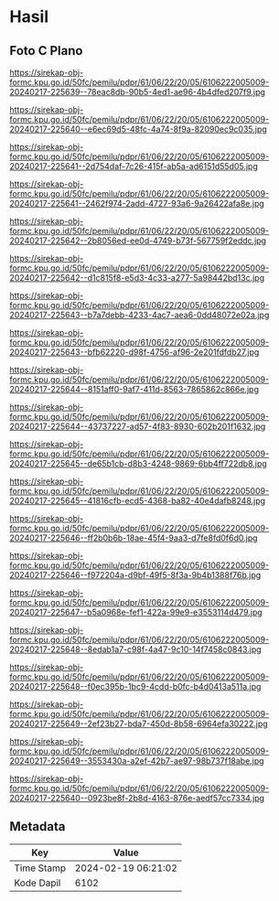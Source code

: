 # Hasil

## Foto C Plano

https://sirekap-obj-formc.kpu.go.id/50fc/pemilu/pdpr/61/06/22/20/05/6106222005009-20240217-225639--78eac8db-90b5-4ed1-ae96-4b4dfed207f9.jpg

https://sirekap-obj-formc.kpu.go.id/50fc/pemilu/pdpr/61/06/22/20/05/6106222005009-20240217-225640--e6ec69d5-48fc-4a74-8f9a-82090ec9c035.jpg

https://sirekap-obj-formc.kpu.go.id/50fc/pemilu/pdpr/61/06/22/20/05/6106222005009-20240217-225641--2d754daf-7c26-415f-ab5a-ad6151d55d05.jpg

https://sirekap-obj-formc.kpu.go.id/50fc/pemilu/pdpr/61/06/22/20/05/6106222005009-20240217-225641--2462f974-2add-4727-93a6-9a26422afa8e.jpg

https://sirekap-obj-formc.kpu.go.id/50fc/pemilu/pdpr/61/06/22/20/05/6106222005009-20240217-225642--2b8056ed-ee0d-4749-b73f-567759f2eddc.jpg

https://sirekap-obj-formc.kpu.go.id/50fc/pemilu/pdpr/61/06/22/20/05/6106222005009-20240217-225642--d1c815f8-e5d3-4c33-a277-5a98442bd13c.jpg

https://sirekap-obj-formc.kpu.go.id/50fc/pemilu/pdpr/61/06/22/20/05/6106222005009-20240217-225643--b7a7debb-4233-4ac7-aea6-0dd48072e02a.jpg

https://sirekap-obj-formc.kpu.go.id/50fc/pemilu/pdpr/61/06/22/20/05/6106222005009-20240217-225643--bfb62220-d98f-4756-af96-2e201fdfdb27.jpg

https://sirekap-obj-formc.kpu.go.id/50fc/pemilu/pdpr/61/06/22/20/05/6106222005009-20240217-225644--8151aff0-9af7-411d-8563-7865862c866e.jpg

https://sirekap-obj-formc.kpu.go.id/50fc/pemilu/pdpr/61/06/22/20/05/6106222005009-20240217-225644--43737227-ad57-4f83-8930-602b201f1632.jpg

https://sirekap-obj-formc.kpu.go.id/50fc/pemilu/pdpr/61/06/22/20/05/6106222005009-20240217-225645--de65b1cb-d8b3-4248-9869-6bb4ff722db8.jpg

https://sirekap-obj-formc.kpu.go.id/50fc/pemilu/pdpr/61/06/22/20/05/6106222005009-20240217-225645--41816cfb-ecd5-4368-ba82-40e4dafb8248.jpg

https://sirekap-obj-formc.kpu.go.id/50fc/pemilu/pdpr/61/06/22/20/05/6106222005009-20240217-225646--ff2b0b6b-18ae-45f4-9aa3-d7fe8fd0f6d0.jpg

https://sirekap-obj-formc.kpu.go.id/50fc/pemilu/pdpr/61/06/22/20/05/6106222005009-20240217-225646--f972204a-d9bf-49f5-8f3a-9b4b1388f76b.jpg

https://sirekap-obj-formc.kpu.go.id/50fc/pemilu/pdpr/61/06/22/20/05/6106222005009-20240217-225647--b5a0968e-fef1-422a-99e9-e3553114d479.jpg

https://sirekap-obj-formc.kpu.go.id/50fc/pemilu/pdpr/61/06/22/20/05/6106222005009-20240217-225648--8edab1a7-c98f-4a47-9c10-14f7458c0843.jpg

https://sirekap-obj-formc.kpu.go.id/50fc/pemilu/pdpr/61/06/22/20/05/6106222005009-20240217-225648--f0ec395b-1bc9-4cdd-b0fc-b4d0413a511a.jpg

https://sirekap-obj-formc.kpu.go.id/50fc/pemilu/pdpr/61/06/22/20/05/6106222005009-20240217-225649--2ef23b27-bda7-450d-8b58-6964efa30222.jpg

https://sirekap-obj-formc.kpu.go.id/50fc/pemilu/pdpr/61/06/22/20/05/6106222005009-20240217-225649--3553430a-a2ef-42b7-ae97-98b737f18abe.jpg

https://sirekap-obj-formc.kpu.go.id/50fc/pemilu/pdpr/61/06/22/20/05/6106222005009-20240217-225640--0923be8f-2b8d-4163-876e-aedf57cc7334.jpg


## Metadata

| Key        | Value               |
| ---------- | ------------------- |
| Time Stamp | 2024-02-19 06:21:02 |
| Kode Dapil | 6102                |



